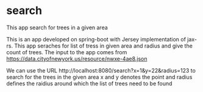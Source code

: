# search
This app search for trees in a given area

This is an app developed on spring-boot with Jersey implementation of jax-rs.
This app seraches for list of tress in given area and radius and give the count of trees.
The input to the app comes from https://data.cityofnewyork.us/resource/nwxe-4ae8.json

We can use the URL http://localhost:8080/search?x=1&y=22&radius=123 to search for the trees in the given area
x and y denotes the point and radius defines the raidius around which the list of trees need to be found

